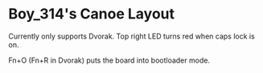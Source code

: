 # Boy_314's Canoe Layout

Currently only supports Dvorak. Top right LED turns red when caps lock is on.

Fn+O (Fn+R in Dvorak) puts the board into bootloader mode.